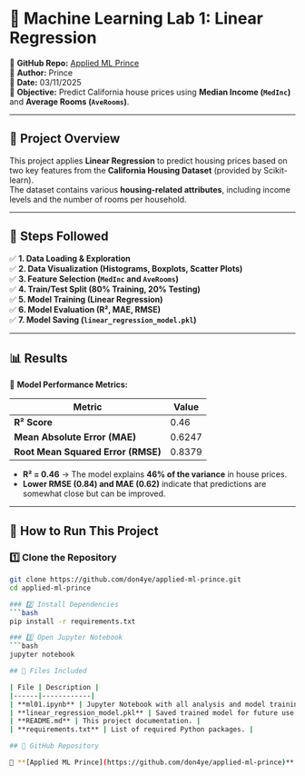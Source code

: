# 🏡 Machine Learning Lab 1: Linear Regression  

📌 **GitHub Repo:** [Applied ML Prince](https://github.com/don4ye/applied-ml-prince)  
👤 **Author:** Prince  
📅 **Date:** 03/11/2025  
🎯 **Objective:** Predict California house prices using **Median Income (`MedInc`)** and **Average Rooms (`AveRooms`)**.

---

## 📂 Project Overview  

This project applies **Linear Regression** to predict housing prices based on two key features from the **California Housing Dataset** (provided by Scikit-learn).  
The dataset contains various **housing-related attributes**, including income levels and the number of rooms per household.

---

## 🚀 Steps Followed  

✅ **1. Data Loading & Exploration**  
✅ **2. Data Visualization (Histograms, Boxplots, Scatter Plots)**  
✅ **3. Feature Selection (`MedInc` and `AveRooms`)**  
✅ **4. Train/Test Split (80% Training, 20% Testing)**  
✅ **5. Model Training (Linear Regression)**  
✅ **6. Model Evaluation (R², MAE, RMSE)**  
✅ **7. Model Saving (`linear_regression_model.pkl`)**  

---

## 📊 Results  

📌 **Model Performance Metrics:**  

| Metric  | Value |
|---------|-------|
| **R² Score** | 0.46 |
| **Mean Absolute Error (MAE)** | 0.6247 |
| **Root Mean Squared Error (RMSE)** | 0.8379 |

- **R² = 0.46** → The model explains **46% of the variance** in house prices.  
- **Lower RMSE (0.84) and MAE (0.62)** indicate that predictions are somewhat close but can be improved.

---

## 🔧 How to Run This Project  

### 1️⃣ Clone the Repository  
```bash
git clone https://github.com/don4ye/applied-ml-prince.git
cd applied-ml-prince

### 2️⃣ Install Dependencies  
```bash
pip install -r requirements.txt

### 3️⃣ Open Jupyter Notebook  
```bash
jupyter notebook

## 📁 Files Included  

| File | Description |
|------|------------|
| **ml01.ipynb** | Jupyter Notebook with all analysis and model training. |
| **linear_regression_model.pkl** | Saved trained model for future use. |
| **README.md** | This project documentation. |
| **requirements.txt** | List of required Python packages. |

## 🔗 GitHub Repository  

📌 **[Applied ML Prince](https://github.com/don4ye/applied-ml-prince)**
